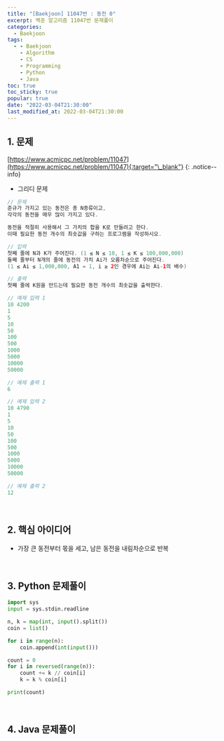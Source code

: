```yaml
---
title: "[Baekjoon] 11047번 : 동전 0"
excerpt: 백준 알고리즘 11047번 문제풀이
categories:
  - Baekjoon
tags:
  - - Baekjoon
    - Algorithm
    - CS
    - Programming
    - Python
    - Java
toc: true
toc_sticky: true
popular: true
date: "2022-03-04T21:30:00"
last_modified_at: 2022-03-04T21:30:00
---
```


## 1. 문제

[https://www.acmicpc.net/problem/11047](https://www.acmicpc.net/problem/11047){:target="\_blank"}
{: .notice--info}

- 그리디 문제

```java
// 문제
준규가 가지고 있는 동전은 총 N종류이고,
각각의 동전을 매우 많이 가지고 있다.

동전을 적절히 사용해서 그 가치의 합을 K로 만들려고 한다.
이때 필요한 동전 개수의 최솟값을 구하는 프로그램을 작성하시오.

// 입력
첫째 줄에 N과 K가 주어진다. (1 ≤ N ≤ 10, 1 ≤ K ≤ 100,000,000)
둘째 줄부터 N개의 줄에 동전의 가치 Ai가 오름차순으로 주어진다.
(1 ≤ Ai ≤ 1,000,000, A1 = 1, i ≥ 2인 경우에 Ai는 Ai-1의 배수)

// 출력
첫째 줄에 K원을 만드는데 필요한 동전 개수의 최솟값을 출력한다.

// 예제 입력 1
10 4200
1
5
10
50
100
500
1000
5000
10000
50000

// 예제 출력 1
6

// 예제 입력 2
10 4790
1
5
10
50
100
500
1000
5000
10000
50000

// 예제 출력 2
12
```

<br>

## 2. 핵심 아이디어

- 가장 큰 동전부터 몫을 세고, 남은 동전을 내림차순으로 반복

<br>

## 3. Python 문제풀이

```python
import sys
input = sys.stdin.readline

n, k = map(int, input().split())
coin = list()

for i in range(n):
    coin.append(int(input()))

count = 0
for i in reversed(range(n)):
    count += k // coin[i]
    k = k % coin[i]

print(count)
```

<br>

## 4. Java 문제풀이

```java

```
